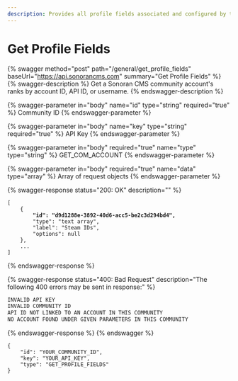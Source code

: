 ```yaml
---
description: Provides all profile fields associated and configured by the community.
---
```


# Get Profile Fields

{% swagger method="post" path="/general/get_profile_fields" baseUrl="https://api.sonorancms.com" summary="Get Profile Fields" %}
{% swagger-description %}
Get a Sonoran CMS community account's ranks by account ID, API ID, or username.
{% endswagger-description %}

{% swagger-parameter in="body" name="id" type="string" required="true" %}
Community ID
{% endswagger-parameter %}

{% swagger-parameter in="body" name="key" type="string" required="true" %}
API Key
{% endswagger-parameter %}

{% swagger-parameter in="body" required="true" name="type" type="string" %}
GET_COM_ACCOUNT
{% endswagger-parameter %}

{% swagger-parameter in="body" required="true" name="data" type="array" %}
Array of request objects
{% endswagger-parameter %}

{% swagger-response status="200: OK" description="" %}
<pre class="language-javascript"><code class="lang-javascript">[
    {
<strong>        "id": "d9d1288e-3892-40d6-acc5-be2c3d294bd4",
</strong>        "type": "text array",
        "label": "Steam IDs",
        "options": null
    },
    ...
]
</code></pre>
{% endswagger-response %}

{% swagger-response status="400: Bad Request" description="The following 400 errors may be sent in response:" %}
```javascript
INVALID API KEY
INVALID COMMUNITY ID
API ID NOT LINKED TO AN ACCOUNT IN THIS COMMUNITY
NO ACCOUNT FOUND UNDER GIVEN PARAMETERS IN THIS COMMUNITY
```
{% endswagger-response %}
{% endswagger %}

```
{
    "id": "YOUR_COMMUNITY_ID",
    "key": "YOUR_API_KEY",
    "type": "GET_PROFILE_FIELDS"
}
```

